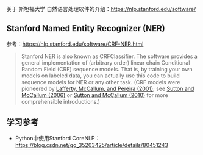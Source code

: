 
关于 斯坦福大学 自然语言处理软件的介绍：https://nlp.stanford.edu/software/

## Stanford Named Entity Recognizer (NER)

参考：https://nlp.stanford.edu/software/CRF-NER.html

>Stanford NER is also known as CRFClassifier. The software provides a general implementation of (arbitrary order) linear chain Conditional Random Field (CRF) sequence models. That is, by training your own models on labeled data, you can actually use this code to build sequence models for NER or any other task. (CRF models were pioneered by [Lafferty, McCallum, and Pereira (2001)](http://www.cis.upenn.edu/~pereira/papers/crf.pdf); see [Sutton and McCallum (2006)](http://people.cs.umass.edu/~mccallum/papers/crf-tutorial.pdf) or [Sutton and McCallum (2010)](http://arxiv.org/pdf/1011.4088v1) for more comprehensible introductions.)

## 学习参考

- Python中使用Stanford CoreNLP：https://blog.csdn.net/qq_35203425/article/details/80451243